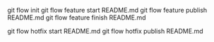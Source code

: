 git flow init
git flow feature start README.md
git flow feature publish README.md
git flow feature finish README.md

git flow hotfix start README.md
git flow hotfix publish README.md